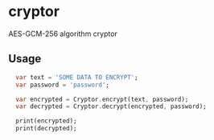 # cryptor

AES-GCM-256 algorithm cryptor

## Usage

```dart
  var text = 'SOME DATA TO ENCRYPT';
  var password = 'password';

  var encrypted = Cryptor.encrypt(text, password);
  var decrypted = Cryptor.decrypt(encrypted, password);

  print(encrypted);
  print(decrypted);
```
